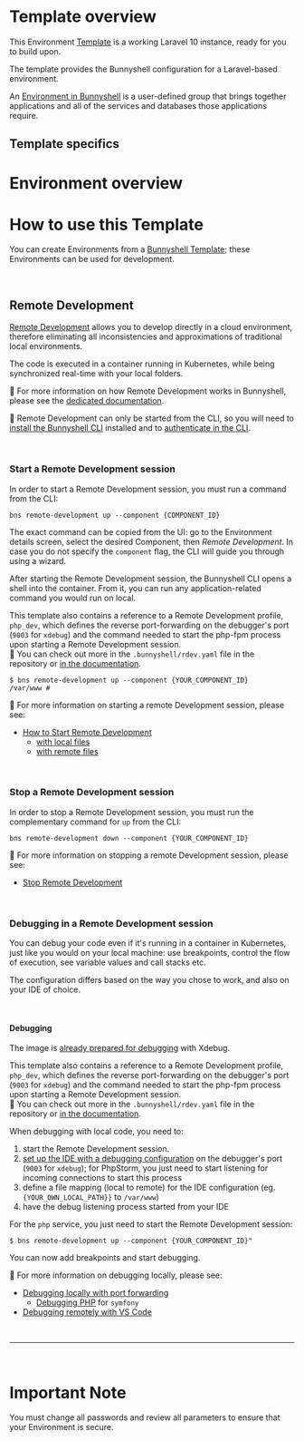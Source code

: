 # Template overview

This Environment [Template](https://documentation.bunnyshell.com/docs/templates-what-are-templates) is a working Laravel 10 instance, ready for you to build upon.

The template provides the Bunnyshell configuration for a Laravel-based environment.

An [Environment in Bunnyshell](https://documentation.bunnyshell.com/docs/environments) is a user-defined group that brings together applications and all of the services and databases those applications require.

## Template specifics


# Environment overview

# How to use this Template

You can create Environments from a [Bunnyshell Template](https://documentation.bunnyshell.com/docs/templates-what-are-templates); these Environments can be used for development.

&nbsp;

## Remote Development

[Remote Development](https://documentation.bunnyshell.com/docs/remote-development) allows you to develop directly in a cloud environment, therefore eliminating all inconsistencies and approximations of traditional local environments.

The code is executed in a container running in Kubernetes, while being synchronized real-time with your local folders.

📖 For more information on how Remote Development works in Bunnyshell, please see the [dedicated documentation](https://documentation.bunnyshell.com/docs/remote-development).

🧱 Remote Development can only be started from the CLI, so you will need to [install the Bunnyshell CLI](https://documentation.bunnyshell.com/docs/bunnyshell-cli-install) installed and to [authenticate in the CLI](https://documentation.bunnyshell.com/docs/bunnyshell-cli-authentication).


&nbsp;

### Start a Remote Development session

In order to start a Remote Development session, you must run a command from the CLI:
```
bns remote-development up --component {COMPONENT_ID}
```

The exact command can be copied from the UI: go to the Environment details screen, select the desired Component, then *Remote Development*. In case you do not specify the `component` flag, the CLI will guide you through using a wizard.

After starting the Remote Development session, the Bunnyshell CLI opens a shell into the container. From it, you can run any application-related command you would run on local.

This template also contains a reference to a Remote Development profile, `php_dev`, which defines the reverse port-forwarding on the debugger's port (`9003` for `xdebug`) and the command needed to start the php-fpm process upon starting a Remote Development session.  
📖 You can check out more in the `.bunnyshell/rdev.yaml` file in the repository or [in the documentation](https://documentation.bunnyshell.com/docs/remote-development-sharing-configuration).

```
$ bns remote-development up --component {YOUR_COMPONENT_ID}
/var/www # 
```

📖 For more information on starting a remote Development session, please see:
- [How to Start Remote Development](https://documentation.bunnyshell.com/docs/remote-development-start)
  - [with local files](https://documentation.bunnyshell.com/docs/remote-development-local-files)
  - [with remote files](https://documentation.bunnyshell.com/docs/remote-development-remote-files)

&nbsp;

### Stop a Remote Development session

In order to stop a Remote Development session, you must run the complementary command for `up` from the CLI:
```
bns remote-development down --component {YOUR_COMPONENT_ID}
```

📖 For more information on stopping a remote Development session, please see:
- [Stop Remote Development](https://documentation.bunnyshell.com/docs/remote-development-stop)

&nbsp;

### Debugging in a Remote Development session

You can debug your code even if it's running in a container in Kubernetes, just like you would on your local machine: use breakpoints, control the flow of execution, see variable values and call stacks etc.

The configuration differs based on the way you chose to work, and also on your IDE of choice.

&nbsp;

#### Debugging

The image is [already prepared for debugging](https://documentation.bunnyshell.com/docs/remote-development-debugging-php#prepare-the-container-image) with Xdebug.

This template also contains a reference to a Remote Development profile, `php_dev`, which defines the reverse port-forwarding on the debugger's port (`9003` for `xdebug`) and the command needed to start the php-fpm process upon starting a Remote Development session.  
📖 You can check out more in the `.bunnyshell/rdev.yaml` file in the repository or [in the documentation](https://documentation.bunnyshell.com/docs/remote-development-sharing-configuration).

When debugging with local code, you need to:
1. start the Remote Development session.
2. [set up the IDE with a debugging configuration](https://documentation.bunnyshell.com/docs/remote-development-debugging-php#setting-up-the-ide) on the debugger's port (`9003` for `xdebug`); for PhpStorm, you just need to start listening for incoming connections to start this process
3. define a file mapping (local to remote) for the IDE configuration (eg. `{YOUR_OWN_LOCAL_PATH}}` to `/var/www`)
4. have the debug listening process started from your IDE

For the `php` service, you just need to start the Remote Development session:
```
$ bns remote-development up --component {YOUR_COMPONENT_ID}"
```

You can now add breakpoints and start debugging.

📖 For more information on debugging locally, please see:
- [Debugging locally with port forwarding](https://documentation.bunnyshell.com/docs/remote-development-debugging)
  - [Debugging PHP](https://documentation.bunnyshell.com/docs/remote-development-debugging-php) for `symfony`
- [Debugging remotely with VS Code](https://documentation.bunnyshell.com/docs/remote-development-configure-vs-code)

&nbsp;

---

&nbsp;

# Important Note

You must change all passwords and review all parameters to ensure that your Environment is secure.
